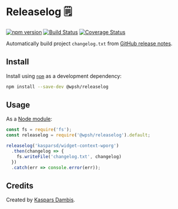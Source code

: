 # Releaselog 🗒️

[![npm version](https://img.shields.io/npm/v/@wpsh/releaselog.svg)](https://www.npmjs.com/package/@wpsh/releaselog)
[![Build Status](https://travis-ci.com/wpsh/releaselog.svg?branch=master)](https://travis-ci.com/wpsh/releaselog)
[![Coverage Status](https://coveralls.io/repos/github/wpsh/releaselog/badge.svg?branch=master)](https://coveralls.io/github/wpsh/releaselog?branch=master)

Automatically build project `changelog.txt` from [GitHub release notes](https://help.github.com/en/articles/creating-releases).


## Install

Install using [`npm`](https://www.npmjs.com) as a development dependency:

```bash
npm install --save-dev @wpsh/releaselog
```


## Usage

As a [Node module](https://nodejs.org/api/modules.html):

```js
const fs = require('fs');
const releaselog = require('@wpsh/releaselog').default;

releaselog('kasparsd/widget-context-wporg') 
  .then(changelog => {
    fs.writeFile('changelog.txt', changelog)
  })
  .catch(err => console.error(err));
```


## Credits

Created by [Kaspars Dambis](https://kaspars.net).
